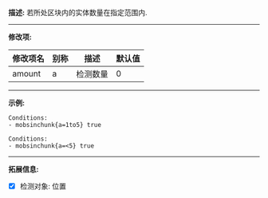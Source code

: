 **描述:** 若所处区块内的实体数量在指定范围内.

---

**修改项:**

| 修改项名  | 别称           | 描述                      | 默认值 |
| --------- | -------------- | ------------------------- | ------ |
| amount    | a     | 检测数量 | 0 |

---

**示例:**

```
Conditions:
- mobsinchunk{a=1to5} true
```

```
Conditions:
- mobsinchunk{a=<5} true
```

---

**拓展信息:**

- [x] 检测对象: 位置